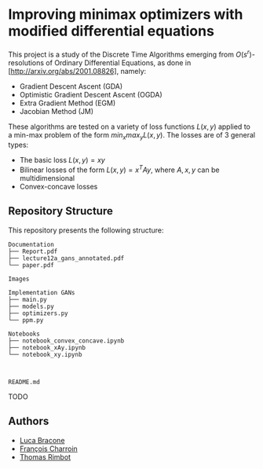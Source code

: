 # Improving minimax optimizers with modified differential equations

This project is a study of the Discrete Time Algorithms emerging from $O(s^r)$-resolutions of Ordinary Differential Equations, as done in
[http://arxiv.org/abs/2001.08826], namely: 
- Gradient Descent Ascent (GDA)
- Optimistic Gradient Descent Ascent (OGDA)
- Extra Gradient Method (EGM)
- Jacobian Method (JM)

These algorithms are tested on a variety of loss functions $L(x,y)$
applied to a min-max problem of the form $min_x max_y L(x,y)$. The losses are of 3 general types:
- The basic loss $L(x,y) = xy$
- Bilinear losses of the form $L(x,y) = x^TAy$, where $A, x, y$ can be multidimensional
- Convex-concave losses


## Repository Structure
This repository presents the following structure:
```
Documentation
├── Report.pdf
├── lecture12a_gans_annotated.pdf
└── paper.pdf

Images

Implementation GANs
├── main.py
├── models.py
├── optimizers.py
└── ppm.py

Notebooks
├── notebook_convex_concave.ipynb
├── notebook_xAy.ipynb
└── notebook_xy.ipynb



README.md
```

TODO


## Authors

* [Luca Bracone](https://github.com/jkasalt)
* [François Charroin](https://github.com/FrancoisCharroin)
* [Thomas Rimbot](https://github.com/Thomas-debug-creator)